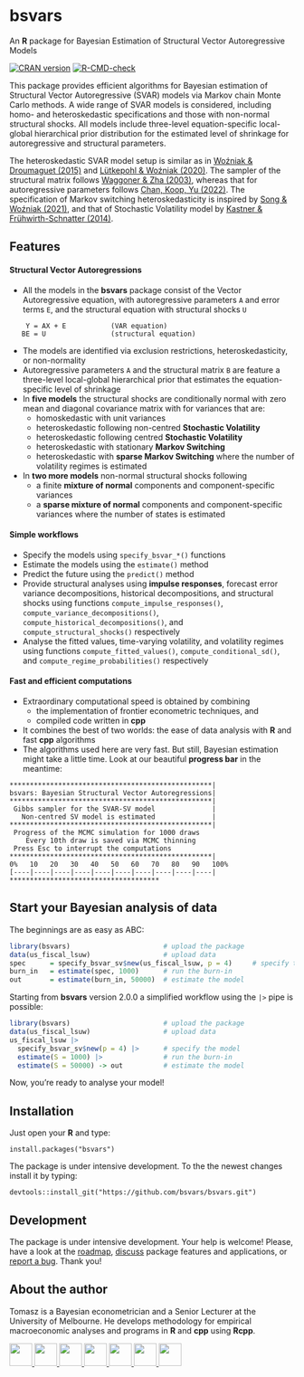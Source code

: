 
<!-- README.md is generated from README.Rmd. Please edit that file -->

# bsvars

An **R** package for Bayesian Estimation of Structural Vector
Autoregressive Models

<!-- badges: start -->

[![CRAN
version](http://www.r-pkg.org/badges/version/bsvars)](https://cran.r-project.org/package=bsvars)
[![R-CMD-check](https://github.com/bsvars/bsvars/actions/workflows/R-CMD-check.yaml/badge.svg)](https://github.com/bsvars/bsvars/actions/workflows/R-CMD-check.yaml)
<!-- badges: end -->

This package provides efficient algorithms for Bayesian estimation of
Structural Vector Autoregressive (SVAR) models via Markov chain Monte
Carlo methods. A wide range of SVAR models is considered, including
homo- and heteroskedastic specifications and those with non-normal
structural shocks. All models include three-level equation-specific
local-global hierarchical prior distribution for the estimated level of
shrinkage for autoregressive and structural parameters.

The heteroskedastic SVAR model setup is similar as in [Woźniak &
Droumaguet (2015)](http://doi.org/10.13140/RG.2.2.19492.55687) and
[Lütkepohl & Woźniak (2020)](http://doi.org/10.1016/j.jedc.2020.103862).
The sampler of the structural matrix follows [Waggoner & Zha
(2003)](doi:10.1016/S0165-1889(02)00168-9), whereas that for
autoregressive parameters follows [Chan, Koop, Yu
(2022)](https://www.joshuachan.org/papers/OISV.pdf). The specification
of Markov switching heteroskedasticity is inspired by [Song & Woźniak
(2021)](http://doi.org/10.1016/j.jedc.2020.10386210.1093/acrefore/9780190625979.013.174),
and that of Stochastic Volatility model by [Kastner &
Frühwirth-Schnatter
(2014)](http://doi.org/10.1016/j.jedc.2020.10386210.1016/j.csda.2013.01.002).

## Features

#### Structural Vector Autoregressions

- All the models in the **bsvars** package consist of the Vector
  Autoregressive equation, with autoregressive parameters `A` and error
  terms `E`, and the structural equation with structural shocks `U`

<!-- -->

        Y = AX + E           (VAR equation)
       BE = U                (structural equation)

- The models are identified via exclusion restrictions,
  heteroskedasticity, or non-normality
- Autoregressive parameters `A` and the structural matrix `B` are
  feature a three-level local-global hierarchical prior that estimates
  the equation-specific level of shrinkage
- In **five models** the structural shocks are conditionally normal with
  zero mean and diagonal covariance matrix with for variances that are:
  - homoskedastic with unit variances
  - heteroskedastic following non-centred **Stochastic Volatility**
  - heteroskedastic following centred **Stochastic Volatility**
  - heteroskedastic with stationary **Markov Switching**
  - heteroskedastic with **sparse Markov Switching** where the number of
    volatility regimes is estimated
- In **two more models** non-normal structural shocks following
  - a finite **mixture of normal** components and component-specific
    variances
  - a **sparse mixture of normal** components and component-specific
    variances where the number of states is estimated

#### Simple workflows

- Specify the models using `specify_bsvar_*()` functions
- Estimate the models using the `estimate()` method
- Predict the future using the `predict()` method
- Provide structural analyses using **impulse responses**, forecast
  error variance decompositions, historical decompositions, and
  structural shocks using functions `compute_impulse_responses()`,
  `compute_variance_decompositions()`,
  `compute_historical_decompositions()`, and
  `compute_structural_shocks()` respectively
- Analyse the fitted values, time-varying volatility, and volatility
  regimes using functions `compute_fitted_values()`,
  `compute_conditional_sd()`, and `compute_regime_probabilities()`
  respectively

#### Fast and efficient computations

- Extraordinary computational speed is obtained by combining
  - the implementation of frontier econometric techniques, and
  - compiled code written in **cpp**
- It combines the best of two worlds: the ease of data analysis with
  **R** and fast **cpp** algorithms
- The algorithms used here are very fast. But still, Bayesian estimation
  might take a little time. Look at our beautiful **progress bar** in
  the meantime:

<!-- -->

    **************************************************|
    bsvars: Bayesian Structural Vector Autoregressions|
    **************************************************|
     Gibbs sampler for the SVAR-SV model              |
       Non-centred SV model is estimated              |
    **************************************************|
     Progress of the MCMC simulation for 1000 draws
        Every 10th draw is saved via MCMC thinning
     Press Esc to interrupt the computations
    **************************************************|
    0%   10   20   30   40   50   60   70   80   90   100%
    [----|----|----|----|----|----|----|----|----|----|
    *************************************

## Start your Bayesian analysis of data

The beginnings are as easy as ABC:

``` r
library(bsvars)                       # upload the package
data(us_fiscal_lsuw)                  # upload data
spec      = specify_bsvar_sv$new(us_fiscal_lsuw, p = 4)     # specify the model
burn_in   = estimate(spec, 1000)      # run the burn-in
out       = estimate(burn_in, 50000)  # estimate the model
```

Starting from **bsvars** version 2.0.0 a simplified workflow using the
`|>` pipe is possible:

``` r
library(bsvars)                       # upload the package
data(us_fiscal_lsuw)                  # upload data
us_fiscal_lsuw |>
  specify_bsvar_sv$new(p = 4) |>      # specify the model
  estimate(S = 1000) |>               # run the burn-in
  estimate(S = 50000) -> out          # estimate the model
```

Now, you’re ready to analyse your model!

## Installation

Just open your **R** and type:

    install.packages("bsvars")

The package is under intensive development. To the the newest changes
install it by typing:

    devtools::install_git("https://github.com/bsvars/bsvars.git")

## Development

The package is under intensive development. Your help is welcome!
Please, have a look at the
[roadmap](https://github.com/bsvars/bsvars/milestone/3),
[discuss](https://github.com/bsvars/bsvars/discussions) package features
and applications, or [report a
bug](https://github.com/bsvars/bsvars/issues). Thank you!

## About the author

Tomasz is a Bayesian econometrician and a Senior Lecturer at the
University of Melbourne. He develops methodology for empirical
macroeconomic analyses and programs in **R** and **cpp** using **Rcpp**.

<a href="mailto:twozniak@unimelb.edu.au">
<img src="https://raw.githubusercontent.com/FortAwesome/Font-Awesome/6.x/svgs/solid/envelope.svg" width="40" height="40"/>
</a> <a href="https://github.com/donotdespair">
<img src="https://raw.githubusercontent.com/FortAwesome/Font-Awesome/6.x/svgs/brands/github.svg" width="40" height="40"/>
</a> <a href="https://gitlab.com/tomaszwozniak">
<img src="https://raw.githubusercontent.com/FortAwesome/Font-Awesome/6.x/svgs/brands/gitlab.svg" width="40" height="40"/>
</a> <a href="http://orcid.org/0000-0003-2212-2378">
<img src="https://raw.githubusercontent.com/FortAwesome/Font-Awesome/6.x/svgs/brands/orcid.svg" width="40" height="40"/>
</a> <a href="http://scholar.google.com/citations?user=2uWpFrYAAAAJ&hl">
<img src="https://raw.githubusercontent.com/FortAwesome/Font-Awesome/6.x/svgs/brands/google.svg" width="40" height="40"/>
</a> <a href="http://arxiv.org/a/wozniak_t_1">
<img src="https://raw.githubusercontent.com/FortAwesome/Font-Awesome/6.x/svgs/solid/circle-xmark.svg" width="40" height="40"/>
</a>
<a href="https://www.linkedin.com/in/tomasz-wo%C5%BAniak-7b85361b1">
<img src="https://raw.githubusercontent.com/FortAwesome/Font-Awesome/6.x/svgs/brands/linkedin.svg" width="40" height="40"/>
</a>
